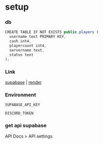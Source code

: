# setup
### db

```js
CREATE TABLE IF NOT EXISTS public.players (
  username text PRIMARY KEY,
  cash int4,
  playercount int4,
  servername text,
  status text
);
```
### Link
[supabase](https://supabase.com)  |  [render](https://render.com)
### Environment
```SUPABASE_API_KEY```

```DISCORD_TOKEN```
### get api supabase
API Docs > API settings
